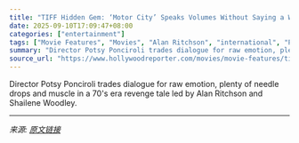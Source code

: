 ```yaml
---
title: "TIFF Hidden Gem: ‘Motor City’ Speaks Volumes Without Saying a Word"
date: 2025-09-10T17:09:47+08:00
categories: ["entertainment"]
tags: ["Movie Features", "Movies", "Alan Ritchson", "international", "Potsy Ponciroli", "Reacher", "Shailene Woodley", "TIFF", "TIFF 2025", "Toronto International Film Festival"]
summary: "Director Potsy Ponciroli trades dialogue for raw emotion, plenty of needle drops and muscle in a 70's era revenge tale led by Alan Ritchson and Shailene Woodley."
source_url: "https://www.hollywoodreporter.com/movies/movie-features/tiff-potsy-ponciroli-motor-city-film-no-dialogue-1236347729/"
---
```


Director Potsy Ponciroli trades dialogue for raw emotion, plenty of needle drops and muscle in a 70's era revenge tale led by Alan Ritchson and Shailene Woodley.

---

*来源: [原文链接](https://www.hollywoodreporter.com/movies/movie-features/tiff-potsy-ponciroli-motor-city-film-no-dialogue-1236347729/)*
